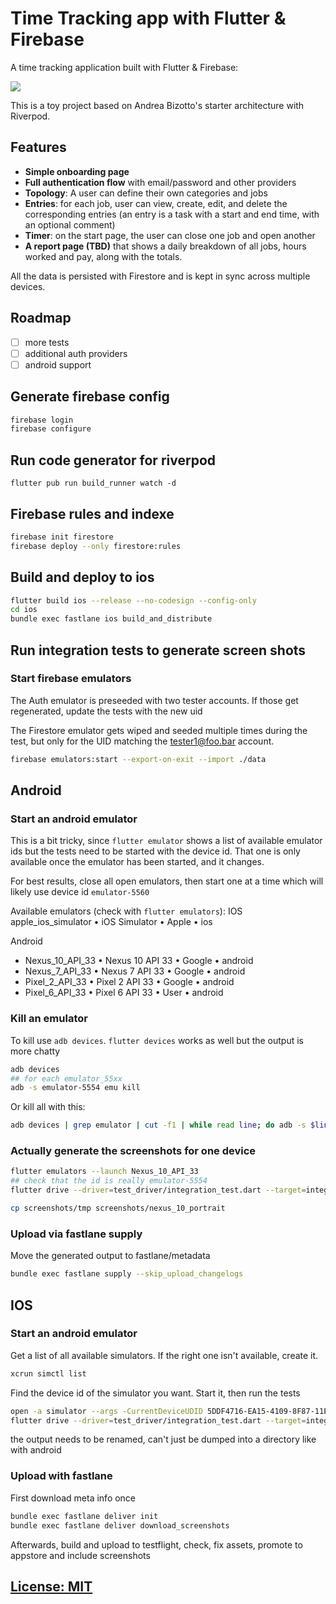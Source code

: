 # Time Tracking app with Flutter & Firebase

A time tracking application built with Flutter & Firebase:

![](/.github/images/time-tracker-screenshots.png)

This is a toy project based on Andrea Bizotto's starter architecture with Riverpod.

## Features

- **Simple onboarding page**
- **Full authentication flow** with email/password and other providers
- **Topology**: A user can define their own categories and jobs
- **Entries**: for each job, user can view, create, edit, and delete the corresponding entries (an
  entry is a task with a start and end time, with an optional comment)
- **Timer**: on the start page, the user can close one job and open another
- **A report page (TBD)** that shows a daily breakdown of all jobs, hours worked and pay, along with
  the totals.

All the data is persisted with Firestore and is kept in sync across multiple devices.

## Roadmap

- [ ] more tests
- [ ] additional auth providers
- [ ] android support

## Generate firebase config

```bash
firebase login
firebase configure
```

## Run code generator for riverpod

```
flutter pub run build_runner watch -d
```

## Firebase rules and indexe

```bash
firebase init firestore 
firebase deploy --only firestore:rules
```

## Build and deploy to ios

```bash
flutter build ios --release --no-codesign --config-only
cd ios
bundle exec fastlane ios build_and_distribute  
```

## Run integration tests to generate screen shots

### Start firebase emulators

The Auth emulator is preseeded with two tester accounts. If those get regenerated, update the tests
with the new uid

The Firestore emulator gets wiped and seeded multiple times during the test, but only for the UID
matching the tester1@foo.bar account.

```bash
firebase emulators:start --export-on-exit --import ./data
```

## Android

### Start an android  emulator

This is a bit tricky, since `flutter emulator` shows a list of available emulator ids but the tests
need to be started with the device id. That one is only available once the emulator has been
started, and it changes.

For best results, close all open emulators, then start one at a time which will likely use device
id `emulator-5560`

Available emulators (check with `flutter emulators`):
IOS
apple_ios_simulator • iOS Simulator   • Apple  • ios

Android
* Nexus_10_API_33     • Nexus 10 API 33 • Google • android
* Nexus_7_API_33      • Nexus 7 API 33  • Google • android
* Pixel_2_API_33      • Pixel 2 API 33  • Google • android
* Pixel_6_API_33      • Pixel 6 API 33  • User   • android

### Kill an emulator

To kill use `adb devices`. `flutter devices` works as well but the output is more chatty

```bash
adb devices
## for each emulator_55xx
adb -s emulator-5554 emu kill 
```
Or kill all with this:
```bash
adb devices | grep emulator | cut -f1 | while read line; do adb -s $line emu kill; done
```

### Actually generate the screenshots for one device
```bash
flutter emulators --launch Nexus_10_API_33 
## check that the id is really emulator-5554
flutter drive --driver=test_driver/integration_test.dart --target=integration_test/screenshots_test.dart -d emulator-5554

cp screenshots/tmp screenshots/nexus_10_portrait

```

### Upload via fastlane supply

Move the generated output to fastlane/metadata

```bash
bundle exec fastlane supply --skip_upload_changelogs
```


## IOS

### Start an android emulator

Get a list of all available simulators. If the right one isn't available, create it.

```bash
xcrun simctl list
```

Find the device id of the simulator you want. Start it, then run the tests
```bash
open -a simulator --args -CurrentDeviceUDID 5DDF4716-EA15-4109-8F87-11E65126F940
flutter drive --driver=test_driver/integration_test.dart --target=integration_test/screenshots_test.dart -d 5DDF4716-EA15-4109-8F87-11E65126F940
```

the output needs to be renamed, can't just be dumped into a directory like with android

### Upload with fastlane

First download meta info once
```bash
bundle exec fastlane deliver init
bundle exec fastlane deliver download_screenshots
```

Afterwards, build and upload to testflight, check, fix assets, promote to appstore 
and include screenshots


## [License: MIT](LICENSE.md)
